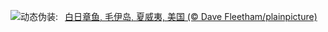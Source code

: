 ![](https://www.bing.com/th?id=OHR.OctopusCyanea_ZH-CN8948609460_UHD.jpg&w=1000)动态伪装:&nbsp;&ensp;[白日章鱼, 毛伊岛, 夏威夷, 美国 (© Dave Fleetham/plainpicture)](https://www.bing.com/th?id=OHR.OctopusCyanea_ZH-CN8948609460_UHD.jpg)
<br><br/>
